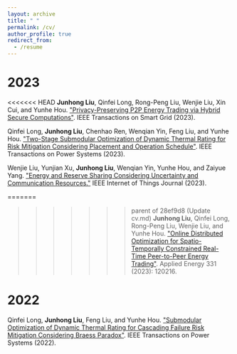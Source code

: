 ```yaml
---
layout: archive
title: " "
permalink: /cv/
author_profile: true
redirect_from:
  - /resume
---
```



2023
======
<<<<<<< HEAD
**Junhong Liu**, Qinfei Long, Rong-Peng Liu, Wenjie Liu, Xin Cui, and Yunhe Hou. ["Privacy-Preserving P2P Energy Trading via Hybrid Secure Computations"](https://ieeexplore.ieee.org/document/10176288). IEEE Transactions on Smart Grid (2023).

Qinfei Long, **Junhong Liu**, Chenhao Ren, Wenqian Yin, Feng Liu, and Yunhe Hou. ["Two-Stage Submodular Optimization of Dynamic Thermal Rating for Risk Mitigation Considering Placement and Operation Schedule"](https://ieeexplore.ieee.org/document/10164262). IEEE Transactions on Power Systems (2023).

Wenjie Liu, Yunjian Xu, **Junhong Liu**, Wenqian Yin, Yunhe Hou, and Zaiyue Yang. ["Energy and Reserve Sharing Considering Uncertainty and Communication Resources."](https://ieeexplore.ieee.org/document/10059119) IEEE Internet of Things Journal (2023).

=======
>>>>>>> parent of 28ef9d8 (Update cv.md)
**Junhong Liu**, Qinfei Long, Rong-Peng Liu, Wenjie Liu, and Yunhe Hou. ["Online Distributed Optimization for Spatio-Temporally Constrained Real-Time Peer-to-Peer Energy Trading"](https://www.sciencedirect.com/science/article/abs/pii/S0306261922014738). Applied Energy 331 (2023): 120216.

2022
======

Qinfei Long, **Junhong Liu**, Feng Liu, and Yunhe Hou. ["Submodular Optimization of Dynamic Thermal Rating for Cascading Failure Risk Mitigation Considering Braess Paradox"](https://ieeexplore.ieee.org/abstract/document/9893388). IEEE Transactions on Power Systems (2022).
